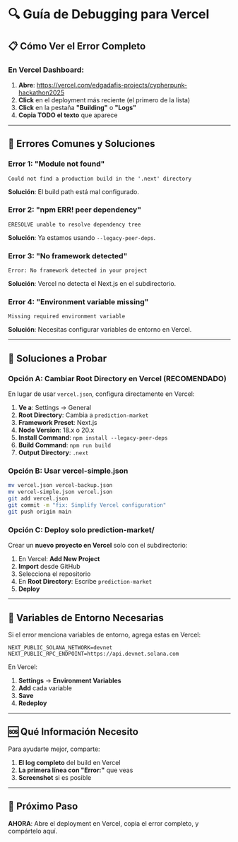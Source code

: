 # 🔍 Guía de Debugging para Vercel

## 📋 **Cómo Ver el Error Completo**

### En Vercel Dashboard:

1. **Abre**: https://vercel.com/edgadafis-projects/cypherpunk-hackathon2025
2. **Click** en el deployment más reciente (el primero de la lista)
3. **Click** en la pestaña **"Building"** o **"Logs"**
4. **Copia TODO el texto** que aparece

---

## 🚨 **Errores Comunes y Soluciones**

### Error 1: "Module not found"

```
Could not find a production build in the '.next' directory
```

**Solución**: El build path está mal configurado.

### Error 2: "npm ERR! peer dependency"

```
ERESOLVE unable to resolve dependency tree
```

**Solución**: Ya estamos usando `--legacy-peer-deps`.

### Error 3: "No framework detected"

```
Error: No framework detected in your project
```

**Solución**: Vercel no detecta el Next.js en el subdirectorio.

### Error 4: "Environment variable missing"

```
Missing required environment variable
```

**Solución**: Necesitas configurar variables de entorno en Vercel.

---

## 🔧 **Soluciones a Probar**

### Opción A: Cambiar Root Directory en Vercel (RECOMENDADO)

En lugar de usar `vercel.json`, configura directamente en Vercel:

1. **Ve a**: Settings → General
2. **Root Directory**: Cambia a `prediction-market`
3. **Framework Preset**: Next.js
4. **Node Version**: 18.x o 20.x
5. **Install Command**: `npm install --legacy-peer-deps`
6. **Build Command**: `npm run build`
7. **Output Directory**: `.next`

### Opción B: Usar vercel-simple.json

```bash
mv vercel.json vercel-backup.json
mv vercel-simple.json vercel.json
git add vercel.json
git commit -m "fix: Simplify Vercel configuration"
git push origin main
```

### Opción C: Deploy solo prediction-market/

Crear un **nuevo proyecto en Vercel** solo con el subdirectorio:

1. En Vercel: **Add New Project**
2. **Import** desde GitHub
3. Selecciona el repositorio
4. En **Root Directory**: Escribe `prediction-market`
5. **Deploy**

---

## 📝 **Variables de Entorno Necesarias**

Si el error menciona variables de entorno, agrega estas en Vercel:

```
NEXT_PUBLIC_SOLANA_NETWORK=devnet
NEXT_PUBLIC_RPC_ENDPOINT=https://api.devnet.solana.com
```

En Vercel:

1. **Settings** → **Environment Variables**
2. **Add** cada variable
3. **Save**
4. **Redeploy**

---

## 🆘 **Qué Información Necesito**

Para ayudarte mejor, comparte:

1. **El log completo** del build en Vercel
2. **La primera línea con "Error:"** que veas
3. **Screenshot** si es posible

---

## 🎯 **Próximo Paso**

**AHORA**: Abre el deployment en Vercel, copia el error completo, y compártelo aquí.
